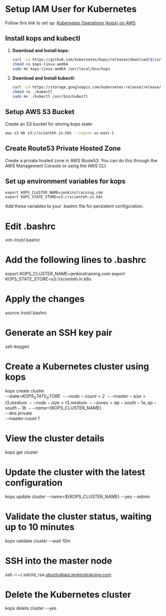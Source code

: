 # Setup IAM User for Kubernetes

Follow this link to set up: [Kubernetes Operations (kops) on AWS](https://kops.sigs.k8s.io/getting_started/aws/)

## Install kops and kubectl

1. **Download and Install kops:**
    ```bash
    curl -LO https://github.com/kubernetes/kops/releases/download/$(curl -s https://api.github.com/repos/kubernetes/kops/releases/latest | grep tag_name | cut -d '"' -f 4)/kops-linux-amd64
    chmod +x kops-linux-amd64
    sudo mv kops-linux-amd64 /usr/local/bin/kops
    ```

2. **Download and Install kubectl:**
    ```bash
    curl -LO https://storage.googleapis.com/kubernetes-release/release/$(curl -s https://storage.googleapis.com/kubernetes-release/release/stable.txt)/bin/linux/amd64/kubectl
    chmod +x ./kubectl
    sudo mv ./kubectl /usr/bin/kubectl
    ```

## Setup AWS S3 Bucket

Create an S3 bucket for storing kops state:
```bash
aws s3 mb s3://scienteh.in.k8s --region us-east-1
```        
## Create Route53 Private Hosted Zone

Create a private hosted zone in AWS Route53. You can do this through the AWS Management Console or using the AWS CLI.

## Set up environment variables for kops

```
export KOPS_CLUSTER_NAME=jenkinstraining.com
export KOPS_STATE_STORE=s3://scienteh.in.k8s
```
Add these variables to your .bashrc file for persistent configuration:

# Edit .bashrc
vim /root/.bashrc

# Add the following lines to .bashrc
export KOPS_CLUSTER_NAME=jenkinstraining.com
export KOPS_STATE_STORE=s3://scienteh.in.k8s

# Apply the changes
source /root/.bashrc

# Generate an SSH key pair
ssh-keygen

# Create a Kubernetes cluster using kops
kops create cluster \
--state=${KOPS_STATE_STORE} \
--node-count=2 \
--master-size=t3.medium \
--node-size=t3.medium \
--zones=ap-south-1a,ap-south-1b \
--name=${KOPS_CLUSTER_NAME} \
--dns private \
--master-count 1
# View the cluster details
kops get cluster

# Update the cluster with the latest configuration
kops update cluster --name=${KOPS_CLUSTER_NAME} --yes --admin

# Validate the cluster status, waiting up to 10 minutes
kops validate cluster --wait 10m

# SSH into the master node
ssh -i ~/.ssh/id_rsa ubuntu@api.jenkinstraining.com

# Delete the Kubernetes cluster
kops delete cluster --yes

